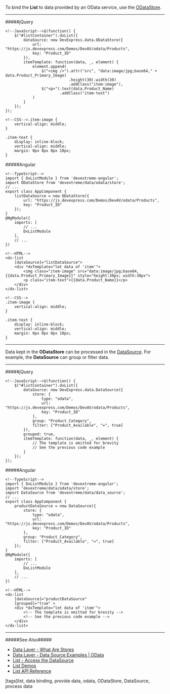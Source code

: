 To bind the **List** to data provided by an OData service, use the [ODataStore](/api-reference/30%20Data%20Layer/ODataStore '/Documentation/ApiReference/Data_Layer/ODataStore/').

---
#####jQuery

    <!--JavaScript-->$(function() {
        $("#listContainer").dxList({
            dataSource: new DevExpress.data.ODataStore({
                url: "https://js.devexpress.com/Demos/DevAV/odata/Products",
                key: "Product_ID"
            }),
            itemTemplate: function(data, _, element) {
                element.append(
                    $("<img />").attr("src", "data:image/jpg;base64," + data.Product_Primary_Image)
                                .height(30).width(30)
                                .addClass("item-image"),
                    $("<p>").text(data.Product_Name)
                            .addClass("item-text")
                )
            }
        });
    });

    <!--CSS-->.item-image {
        vertical-align: middle;
    }

    .item-text {
        display: inline-block;
        vertical-align: middle;
        margin: 0px 0px 0px 10px;
    }

#####Angular

    <!--TypeScript-->
    import { DxListModule } from 'devextreme-angular';
    import ODataStore from 'devextreme/data/odata/store';
    // ...
    export class AppComponent {
        listDataSource = new ODataStore({
            url: "https://js.devexpress.com/Demos/DevAV/odata/Products",
            key: "Product_ID"
        });
    }
    @NgModule({
        imports: [
            // ...
            DxListModule
        ],
        // ...
    })

    <!--HTML-->
    <dx-list
        [dataSource]="listDataSource">
        <div *dxTemplate="let data of 'item'">
            <img class="item-image" src="data:image/jpg;base64,{{data.Product_Primary_Image}}" style="height:30px; width:30px">
            <p class="item-text">{{data.Product_Name}}</p>
        </div>
    </dx-list>

    <!--CSS-->
    .item-image {
        vertical-align: middle;
    }

    .item-text {
        display: inline-block;
        vertical-align: middle;
        margin: 0px 0px 0px 10px;
    }

---

Data kept in the **ODataStore** can be processed in the [DataSource](/api-reference/30%20Data%20Layer/DataSource '/Documentation/ApiReference/Data_Layer/DataSource/'). For example, the **DataSource** can group or filter data.

---
#####jQuery

    <!--JavaScript-->$(function() {
        $("#listContainer").dxList({
            dataSource: new DevExpress.data.DataSource({
                store: {
                    type: "odata",
                    url: "https://js.devexpress.com/Demos/DevAV/odata/Products",
                    key: "Product_ID"
                },
                group: "Product_Category",
                filter: ["Product_Available", "=", true]
            }),
            grouped: true,
            itemTemplate: function(data, _, element) {
                // The template is omitted for brevity
                // See the previous code example
            }
        });
    });

#####Angular

    <!--TypeScript-->
    import { DxListModule } from 'devextreme-angular';
    import 'devextreme/data/odata/store';
    import DataSource from 'devextreme/data/data_source';
    // ...
    export class AppComponent {
        productDataSource = new DataSource({
            store: {
                type: "odata",
                url: "https://js.devexpress.com/Demos/DevAV/odata/Products",
                key: "Product_ID"
            },
            group: "Product_Category",
            filter: ["Product_Available", "=", true]
        });
    }
    @NgModule({
        imports: [
            // ...
            DxListModule
        ],
        // ...
    })

    <!--HTML-->
    <dx-list
        [dataSource]="productDataSource"
        [grouped]="true" >
        <div *dxTemplate="let data of 'item'">
            <!-- The template is omitted for brevity -->
            <!-- See the previous code example -->
        </div>
    </dx-list>

---

#####See Also#####
- [Data Layer - What Are Stores](/concepts/30%20Data%20Layer/5%20Data%20Layer/1%20Creating%20DataSource/3%20What%20Are%20Stores.md '/Documentation/Guide/Data_Layer/Data_Layer/#Creating_DataSource/What_Are_Stores')
- [Data Layer - Data Source Examples | OData](/concepts/30%20Data%20Layer/51%20Data%20Source%20Examples/2%20OData '/Documentation/Guide/Data_Layer/Data_Source_Examples/#OData')
- [List - Access the DataSource](/concepts/05%20Widgets/List/03%20Data%20Binding/30%20Access%20the%20DataSource.md '/Documentation/Guide/Widgets/List/Data_Binding/Access_the_DataSource/')
- [List Demos](https://js.devexpress.com/Demos/WidgetsGallery/Demo/List/ListEditingAndAPI/jQuery/Light)
- [List API Reference](/api-reference/10%20UI%20Widgets/dxList '/Documentation/ApiReference/UI_Widgets/dxList/')

[tags]list, data binding, provide data, odata, ODataStore, DataSource, process data